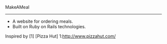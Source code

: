 MakeAMeal
__________

* A website for ordering meals.
* Built on Ruby on Rails technologies.

Inspired by [1] [Pizza Hut]
1:http://www.pizzahut.com/